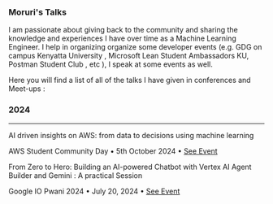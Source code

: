 ### Moruri's Talks

I am passionate about giving back to the community and sharing the knowledge and experiences I have over time as a Machine Learning Engineer. I help in organizing organize some developer events (e.g. GDG on campus Kenyatta University , Microsoft Lean Student Ambassadors KU, Postman Student Club , etc ), I speak at some events as well.

Here you will find a list of all of the talks I have given in conferences and Meet-ups :

### 2024
--------
 AI driven insights on AWS: from data to decisions using machine learning 
 
 AWS Student Community Day  •  5th October 2024   • [See Event](https://awsstudentcommunitykenya.co.ke/index.html#speakers)

From Zero to Hero: Building an AI-powered Chatbot with Vertex AI Agent Builder and Gemini : A practical Session

Google IO Pwani 2024  •  July 20, 2024  • [ See Event](https://gdg.community.dev/events/details/google-gdg-pwani-presents-google-io-extended-pwani-2024/)
